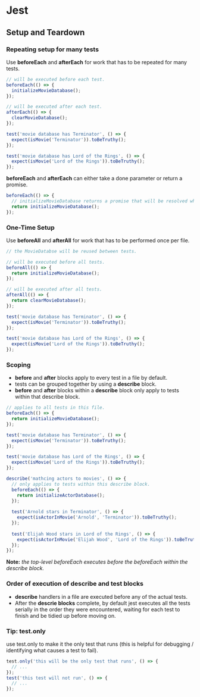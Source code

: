 # Jest

## Setup and Teardown

### Repeating setup for many tests

Use **beforeEach** and **afterEach** for work that has to be repeated for many tests.

```javascript
// will be executed before each test.
beforeEach(() => {
  initializeMovieDatabase();
});

// will be executed after each test.
afterEach(() => {
  clearMovieDatabase();
});

test('movie database has Terminator', () => {
  expect(isMovie('Terminator')).toBeTruthy();
});

test('movie database has Lord of the Rings', () => {
  expect(isMovie('Lord of the Rings')).toBeTruthy();
});
```
**beforeEach** and **afterEach** can either take a done parameter or return a promise.

```javascript
beforeEach(() => {
  // initializeMovieDatabase returns a promise that will be resolved when the database is initialized.
  return initializeMovieDatabase();
});
```
### One-Time Setup

Use **beforeAll** and **afterAll** for work that has to be performed once per file.

```javascript
// the MovieDatabse will be reused between tests.

// will be executed before all tests.
beforeAll(() => {
  return initializeMovieDatabase();
});

// will be executed after all tests.
afterAll(() => {
  return clearMovieDatabase();
});

test('movie database has Terminator', () => {
  expect(isMovie('Terminator')).toBeTruthy();
});

test('movie database has Lord of the Rings', () => {
  expect(isMovie('Lord of the Rings')).toBeTruthy();
});
```
### Scoping

* **before** and **after** blocks apply to every test in a file by default. 
* tests can be grouped together by using a **describe** block.
* **before** and **after** blocks within a **describe** block only apply to tests within that describe block.

```javascript
// applies to all tests in this file.
beforeEach(() => {
  return initializeMovieDatabase();
});

test('movie database has Terminator', () => {
  expect(isMovie('Terminator')).toBeTruthy();
});

test('movie database has Lord of the Rings', () => {
  expect(isMovie('Lord of the Rings')).toBeTruthy();
});

describe('mathcing actors to movies', () => {
  // only applies to tests within this describe block.
  beforeEach(() => {
    return initializeActorDatabase();
  });
  
  test('Arnold stars in Terminator', () => {
    expect(isActorInMovie('Arnold', 'Terminator')).toBeTruthy();
  });
  
  test('Elijah Wood stars in Lord of the Rings', () => {
    expect(isActorInMovie('Elijah Wood', 'Lord of the Rings')).toBeTruthy();
  });
});
```
**Note:** *the top-level beforeEach executes before the beforeEach within the describe block.*

### Order of execution of describe and test blocks

* **describe** handlers in a file are executed before any of the actual tests.
* After the **descrie blocks** complete, by default jest executes all the tests serially in the order they were encountered, waiting for each test to finish and be tidied up before moving on.

### Tip: test.only
use test.only to make it the only test that runs (this is helpful for debugging / identifying what causes a test to fail).

```javascript
test.only('this will be the only test that runs', () => {
  // ...
});
test('this test will not run', () => {
  // ...
});
```
